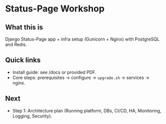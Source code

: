 # Status-Page Workshop

## What this is
Django Status-Page app + infra setup (Gunicorn + Nginx) with PostgreSQL and Redis.

## Quick links
- Install guide: see /docs or provided PDF.
- Core steps: prerequisites → configure → `upgrade.sh` → services → nginx.

## Next
- Step 1: Architecture plan (Running platform, DBs, CI/CD, HA, Monitoring, Logging, Security).


